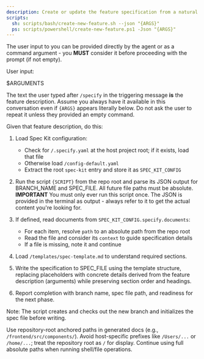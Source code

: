 ```yaml
---
description: Create or update the feature specification from a natural language feature description.
scripts:
  sh: scripts/bash/create-new-feature.sh --json "{ARGS}"
  ps: scripts/powershell/create-new-feature.ps1 -Json "{ARGS}"
---
```


The user input to you can be provided directly by the agent or as a command argument - you **MUST** consider it before proceeding with the prompt (if not empty).

User input:

$ARGUMENTS

The text the user typed after `/specify` in the triggering message **is** the feature description. Assume you always have it available in this conversation even if `{ARGS}` appears literally below. Do not ask the user to repeat it unless they provided an empty command.

Given that feature description, do this:

1. Load Spec Kit configuration:
   - Check for `/.specify.yaml` at the host project root; if it exists, load that file
   - Otherwise load `/config-default.yaml`
   - Extract the root `spec-kit` entry and store it as `SPEC_KIT_CONFIG`

2. Run the script `{SCRIPT}` from the repo root and parse its JSON output for BRANCH_NAME and SPEC_FILE. All future file paths must be absolute.
  **IMPORTANT** You must only ever run this script once. The JSON is provided in the terminal as output - always refer to it to get the actual content you're looking for.

3. If defined, read documents from `SPEC_KIT_CONFIG.specify.documents`:
   - For each item, resolve `path` to an absolute path from the repo root
   - Read the file and consider its `context` to guide specification details
   - If a file is missing, note it and continue

4. Load `/templates/spec-template.md` to understand required sections.

5. Write the specification to SPEC_FILE using the template structure, replacing placeholders with concrete details derived from the feature description (arguments) while preserving section order and headings.

6. Report completion with branch name, spec file path, and readiness for the next phase.

Note: The script creates and checks out the new branch and initializes the spec file before writing.

Use repository-root anchored paths in generated docs (e.g., `/frontend/src/components/`). Avoid host-specific prefixes
like `/Users/...` or `/home/...`; treat the repository root as `/` for display. Continue using full absolute paths when
running shell/file operations.
